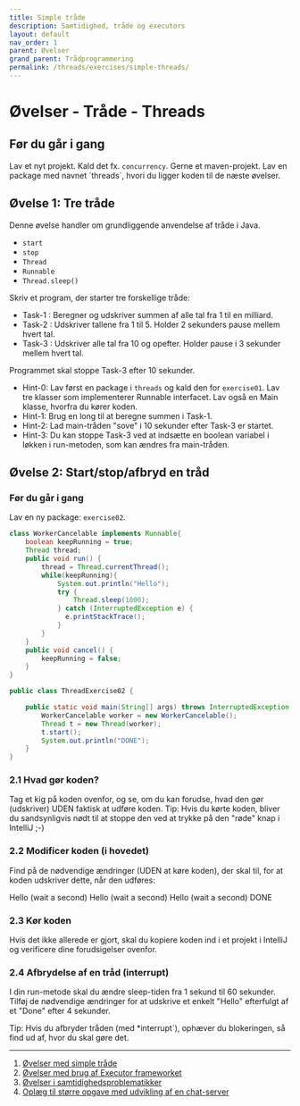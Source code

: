 ```yaml
---
title: Simple tråde
description: Samtidighed, tråde og executors
layout: default
nav_order: 1
parent: Øvelser
grand_parent: Trådprogrammering
permalink: /threads/exercises/simple-threads/
---
```


# Øvelser - Tråde - Threads

## Før du går i gang

Lav et nyt projekt. Kald det fx. `concurrency`. Gerne et maven-projekt. Lav en package med navnet ´threads´, hvori du ligger koden til de næste øvelser.

## Øvelse 1: Tre tråde

Denne øvelse handler om grundliggende anvendelse af tråde i Java.

- `start`
- `stop`
- `Thread`
- `Runnable`
- `Thread.sleep()`

Skriv et program, der starter tre forskellige tråde:

- Task-1 : Beregner og udskriver summen af alle tal fra 1 til en milliard.
- Task-2 : Udskriver tallene fra 1 til 5. Holder 2 sekunders pause mellem hvert tal.
- Task-3 : Udskriver alle tal fra 10 og opefter. Holder pause i 3 sekunder mellem hvert tal.

Programmet skal stoppe Task-3 efter 10 sekunder.

- Hint-0: Lav først en package i `threads` og kald den for `exercise01`. Lav tre klasser som implementerer Runnable interfacet. Lav også en Main klasse, hvorfra du kører koden.
- Hint-1: Brug en long til at beregne summen i Task-1.
- Hint-2: Lad main-tråden "sove" i 10 sekunder efter Task-3 er startet.
- Hint-3: Du kan stoppe Task-3 ved at indsætte en boolean variabel i løkken i run-metoden, som kan ændres fra main-tråden.

## Øvelse 2: Start/stop/afbryd en tråd

### Før du går i gang

Lav en ny package: `exercise02`.

```java
class WorkerCancelable implements Runnable{
    boolean keepRunning = true;
    Thread thread;
    public void run() {
        thread = Thread.currentThread();
        while(keepRunning){
            System.out.println("Hello");
            try {
                Thread.sleep(1000);
            } catch (InterruptedException e) {
              e.printStackTrace();
            }
        }
    }
    public void cancel() {
        keepRunning = false;
    }
}
```

```java
public class ThreadExercise02 {

    public static void main(String[] args) throws InterruptedException {
        WorkerCancelable worker = new WorkerCancelable();
        Thread t = new Thread(worker);
        t.start();
        System.out.println("DONE");
    }
}
```

### 2.1 Hvad gør koden?

Tag et kig på koden ovenfor, og se, om du kan forudse, hvad den gør (udskriver) UDEN faktisk at udføre koden.
Tip: Hvis du kørte koden, bliver du sandsynligvis nødt til at stoppe den ved at trykke på den "røde" knap i IntelliJ ;-)

### 2.2 Modificer koden (i hovedet)

Find på de nødvendige ændringer (UDEN at køre koden), der skal til, for at koden udskriver dette, når den udføres:

Hello (wait a second)
Hello (wait a second)
Hello (wait a second)
DONE

### 2.3 Kør koden

Hvis det ikke allerede er gjort, skal du kopiere koden ind i et projekt i IntelliJ og verificere dine forudsigelser ovenfor.

### 2.4 Afbrydelse af en tråd (interrupt)

I din run-metode skal du ændre sleep-tiden fra 1 sekund til 60 sekunder.
Tilføj de nødvendige ændringer for at udskrive et enkelt "Hello" efterfulgt af et "Done" efter 4 sekunder.

Tip: Hvis du afbryder tråden (med *interrupt`), ophæver du blokeringen, så find ud af, hvor du skal gøre det.

<hr/>

1. [Øvelser med simple tråde](exercises_threads.md)
2. [Øvelser med brug af Executor frameworket](./exercises_executor.md)
3. [Øvelser i samtidighedsproblematikker](./exercises_concurrency_problems.md)
4. [Oplæg til større opgave med udvikling af en chat-server](./exercises_chatserver.md)

